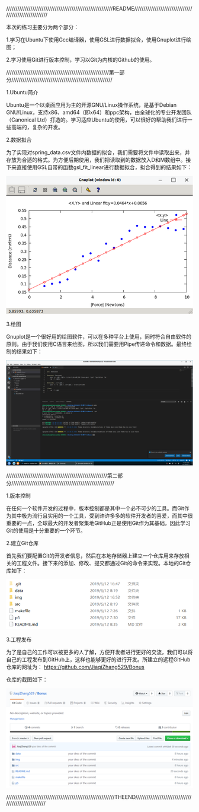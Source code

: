 /////////////////////////////////////////////////////////README/////////////////////////////////////////////////////

本次的练习主要分为两个部分：

1.学习在Ubuntu下使用Gcc编译器，使用GSL进行数据拟合，使用Gnuplot进行绘图；

2.学习使用Git进行版本控制，学习以Git为内核的Github的使用。

///////////////////////////////////////////////////////第一部分//////////////////////////////////////////////////////
 
 1.Ubuntu简介

Ubuntu是一个以桌面应用为主的开源GNU/Linux操作系统，是基于Debian GNU/Linux，支持x86、amd64（即x64）和ppc架构，由全球化的专业开发团队（Canonical Ltd）打造的。学习适应Ubuntu的使用，可以很好的帮助我们进行一些高端的，复杂的开发。

2.数据拟合

为了实现对spring_data.csv文件内数据的拟合，我们需要将文件中读取出来，并存放为合适的格式。为方便后期使用，我们把读取到的数据放入D和M数组中。接下来直接使用GSL自带的函数gsl_fit_linear进行数据拟合，拟合得到的结果如下：

![screenshots](./img/1.png)

3.绘图

Gnuplot是一个很好用的绘图软件，可以在多种平台上使用，同时符合自由软件的原则。由于我们使用C语言来绘图，所以我们需要用Pipe传递命令和数据。最终绘制的结果如下：

![screenshots](./img/2.png)

//////////////////////////////////////////////////////第二部分///////////////////////////////////////////////////////

1.版本控制

在任何一个软件开发的过程中，版本控制都是其中一个必不可少的工具。而Git作为其中极为流行且实用的一个工具，受到许许多多的软件开发者的喜爱，而其中很重要的一点，全球最大的开发者聚集地GitHub正是使用Git作为其基础，因此学习Git的使用是十分重要的一个环节。

2.建立Git仓库

首先我们要配置Git的开发者信息，然后在本地存储器上建立一个仓库用来存放相关的工程文件。接下来的添加、修改、提交都通过Git的命令来实现。本地的Git仓库如下：

![screenshots](./img/3.png)

3.工程发布

为了是自己的工作可以被更多的人了解，方便开发者进行更好的交流，我们可以将自己的工程发布到GitHub上，这样也能够更好的进行开发。所建立的远程GitHub仓库的网址为：
https://github.com/JiaqiZhang529/Bonus

仓库的截图如下：

![screenshots](./img/4.png)

//////////////////////////////////////////////////////////THEEND///////////////////////////////////////////////////


